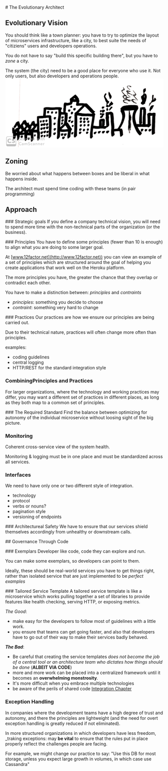 # The Evolutionary Architect

## Evolutionary Vision
You should think like a town planner: you have to try to optimize the layout of microservices infrastructure, like a city, to best suite the needs of "citiziens" users and developers operations.

You do not have to say "build this specific building there", but you have to _zone_ a city.

The system (the city) need to be a good place for everyone who use it. Not only users, but also developers and operations people.
![Evolutionary Architecture](./img/evolutionary_architecture.jpg "Evolutionary Architecture")

## Zoning
Be worried about what happens between boxes and be liberal in what happens inside.

The architect must spend time coding with these teams (in pair programming)

## Approach

### Strategic goals
If you define a company technical vision, you will need to spend more time with the non-technical parts of the organization (or the business).

### Principles
You have to define some principles (fewer than 10 is enough) to align what you are doing to some larger goal.

At [www.12factor.net](http://www.12factor.net)) you can view an example of a set of principles which are structured around the goal of helping you create applications that work well on the Heroku platform.

The more principles you have, the greater the chance that they overlap or contradict each other.

You have to make a distinction between: _principles_ and _contraints_

- _principles_: something you decide to choose
- _contraint_: something very hard to change

### Practices
Our practices are how we ensure our principles are being carried out.

Due to their technical nature, practices will often change more often than principles.

examples:
- coding guidelines
- central logging
- HTTP/REST for the standard integration style

### CombiningPrinciples and Practices
For larger organizations, where the technology and working practices may differ, you may want a different set of practices in different places, as long as they both map to a common set of principles.

### The Required Standard
Find the balance between optimizing for autonomy of the individual microservice without loosing sight of the big picture.

### Monitoring
Coherent cross-service view of the system health.

Monitoring & logging must be in one place and must be standardized across all services.

### Interfaces
We need to have only one or two different style of integration.
- technology
- protocol
- verbs or nouns?
- pagination style
- versioning of endpoints

### Architectureal Safety
We have to ensure that our services shield themselves accordingly from unhealthy or downstream calls.

## Governance Through Code

### Exemplars
Developer like code, code they can explore and run.

You can make some exemplars, so developers can point to them.

Ideally, these should be real-world services you have to get things right, rather than isolated service that are just implemented to be _perfect examples_

### Tailored Service Template
A tailored service template is like a microservice which works pulling together a set of libraries to provide features like health checking,
serving HTTP, or exposing metrics.

_The Good_:
- make easy for the developers to follow most of guidelines with a little work.
- you ensure that teams can get going faster, and also that developers have to go out of their way to make their services badly behaved.

**_The Bad_**:
- Be careful that creating the service templates _does not become the job of a central tool or an architecture team who dictates how things should be done_ (**ALBEIT VIA CODE**)
- more and more work can be placed into a centralized framework until it becomes an **overwhelming monstrosity**.
- It's more difficult when you embrace multiple technologies
- be aware of the perils of shared code [Integration Chapter](./4_Integration.md)

### Exception Handling
In companies where the development teams have a high degree of trust and
autonomy, and there the principles are lightweight (and the need for overt exception handling is greatly reduced if not eliminated).

In more structured organizations in which developers have less freedom, _traking exceptions: may **be vital** to ensure that the rules put in place properly reflect the challenges people are facing.

For example, we might change our practice to say: "Use this DB for most storage, unless you expect large growth in volumes, in which case use Cassandra"
